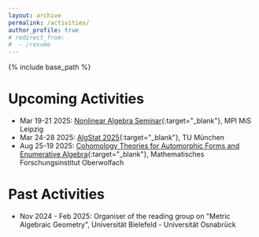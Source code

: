 ```yaml
---
layout: archive
permalink: /activities/
author_profile: true
# redirect_from:
#  - /resume
---
```


{% include base_path %}

Upcoming Activities
======
* Mar 19-21 2025: [Nonlinear Algebra Seminar](https://www.mis.mpg.de/de/events/event/convex-compact-mle-sets-in-high-dimensional-space){:target="_blank"}, MPI MiS Leipzig
* Mar 24-28 2025: [AlgStat 2025](https://sites.google.com/view/algstat2025/program){:target="_blank"}, TU München
* Aug 25-19 2025: [Cohomology Theories for Automorphic Forms and Enumerative Algebra](https://www.mfo.de/occasion/2535a/www_view){:target="_blank"}, Mathematisches Forschungsinstitut Oberwolfach

Past Activities
======
* Nov 2024 - Feb 2025: Organiser of the reading group on "Metric Algebraic Geometry", Universität Bielefeld - Universität Osnabrück
